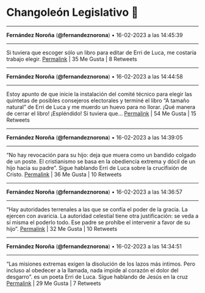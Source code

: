 # Changoleón Legislativo 🙈
*****
**Fernández Noroña** (**@fernandeznorona**) • 16-02-2023 a las 14:45:39
*****
Si tuviera que escoger sólo un libro para editar de Erri de Luca, me costaría trabajo elegir.
[Permalink](https://twitter.com/fernandeznorona/status/1626352132181098497) | 35 Me Gusta | 8 Retweets
*****
**Fernández Noroña** (**@fernandeznorona**) • 16-02-2023 a las 14:44:58
*****
Estoy apunto de que inicie la instalación del comité técnico para elegir las quintetas de posibles consejeros electorales y terminé el libro “A tamaño natural” de Erri de Luca y me muerdo un huevo para no llorar. ¡Qué manera de cerrar el libro! ¡Espléndido! Si tuviera que…
[Permalink](https://twitter.com/fernandeznorona/status/1626351962387288065) | 54 Me Gusta | 15 Retweets
*****
**Fernández Noroña** (**@fernandeznorona**) • 16-02-2023 a las 14:39:05
*****
“No hay revocación para su hijo: deja que muera como un bandido colgado de un poste. El cristianismo se basa en la obediencia extrema y dócil de un hijo hacia su padre”. Sigue hablando Erri de Luca sobre la crucifixión de Cristo.
[Permalink](https://twitter.com/fernandeznorona/status/1626350480464171008) | 36 Me Gusta | 10 Retweets
*****
**Fernández Noroña** (**@fernandeznorona**) • 16-02-2023 a las 14:36:57
*****
“Hay autoridades terrenales a las que se confía el poder de la gracia. La ejercen con avaricia.  La autoridad celestial tiene otra justificación: se veda a sí misma el poderlo todo. Ese padre se prohíbe el intervenir a favor de su hijo”.
[Permalink](https://twitter.com/fernandeznorona/status/1626349943316434945) | 32 Me Gusta | 10 Retweets
*****
**Fernández Noroña** (**@fernandeznorona**) • 16-02-2023 a las 14:34:51
*****
“Las misiones extremas exigen la disolución de los lazos más íntimos. Pero incluso al obedecer a la llamada, nada impide al corazón el dolor del desgarro”. es un poeta Erri de Luca. Sigue hablando de Jesús en la cruz
[Permalink](https://twitter.com/fernandeznorona/status/1626349414326337546) | 29 Me Gusta | 7 Retweets